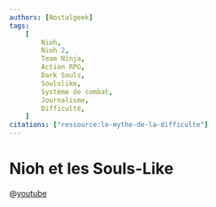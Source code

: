 ```yaml
---
authors: [Nostalgeek]
tags:
    [
        Nioh,
        Nioh 2,
        Team Ninja,
        Action RPG,
        Dark Souls,
        Soulslike,
        Système de combat,
        Journalisme,
        Difficulté,
    ]
citations: ["ressource:le-mythe-de-la-difficulte"]
---
```


# Nioh et les Souls-Like

@[youtube](https://www.youtube.com/watch?v=yfrJW49aSdk)
